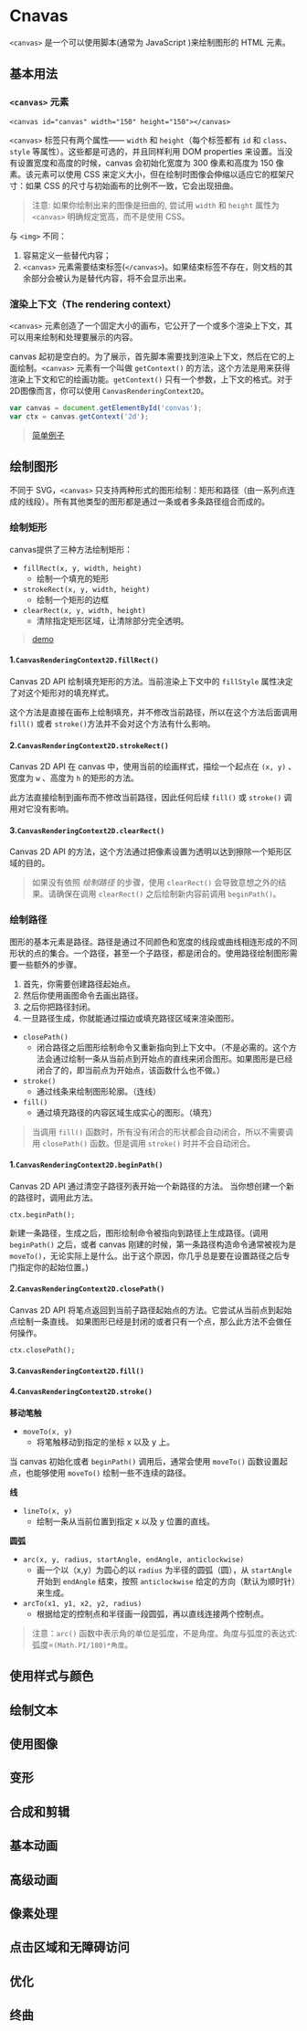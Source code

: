 # Cnavas

`<canvas>` 是一个可以使用脚本(通常为 JavaScript )来绘制图形的 HTML 元素。

## 基本用法

### `<canvas>` 元素

`<canvas id="canvas" width="150" height="150"></canvas>`

`<canvas>` 标签只有两个属性—— `width` 和 `height`（每个标签都有 `id` 和 `class`、`style` 等属性）。这些都是可选的，并且同样利用 DOM properties 来设置。当没有设置宽度和高度的时候，canvas 会初始化宽度为 300 像素和高度为 150 像素。该元素可以使用 CSS 来定义大小，但在绘制时图像会伸缩以适应它的框架尺寸：如果 CSS 的尺寸与初始画布的比例不一致，它会出现扭曲。

> 注意: 如果你绘制出来的图像是扭曲的, 尝试用 `width` 和 `height` 属性为 `<canvas>` 明确规定宽高，而不是使用 CSS。

与 `<img>` 不同：

1. 容易定义一些替代内容；
2. `<canvas>` 元素需要结束标签(`</canvas>`)。如果结束标签不存在，则文档的其余部分会被认为是替代内容，将不会显示出来。

### 渲染上下文（The rendering context）

`<canvas>` 元素创造了一个固定大小的画布，它公开了一个或多个渲染上下文，其可以用来绘制和处理要展示的内容。

canvas 起初是空白的。为了展示，首先脚本需要找到渲染上下文，然后在它的上面绘制。`<canvas>` 元素有一个叫做 `getContext()` 的方法，这个方法是用来获得渲染上下文和它的绘画功能。`getContext()` 只有一个参数，上下文的格式。对于2D图像而言，你可以使用 `CanvasRenderingContext2D`。

```js
var canvas = document.getElementById('convas');
var ctx = canvas.getContext('2d');
```

> [简单例子](../canvas/demo/index.html)

## 绘制图形

不同于 SVG，`<canvas>` 只支持两种形式的图形绘制：矩形和路径（由一系列点连成的线段）。所有其他类型的图形都是通过一条或者多条路径组合而成的。

### 绘制矩形

canvas提供了三种方法绘制矩形：

- `fillRect(x, y, width, height)`
  - 绘制一个填充的矩形
- `strokeRect(x, y, width, height)`
  - 绘制一个矩形的边框
- `clearRect(x, y, width, height)`
  - 清除指定矩形区域，让清除部分完全透明。

> [demo](../canvas/demo/rect.html)

#### 1.`CanvasRenderingContext2D.fillRect()`

Canvas 2D API 绘制填充矩形的方法。当前渲染上下文中的 `fillStyle` 属性决定了对这个矩形对的填充样式。

这个方法是直接在画布上绘制填充，并不修改当前路径，所以在这个方法后面调用 `fill()` 或者 `stroke()`方法并不会对这个方法有什么影响。

#### 2.`CanvasRenderingContext2D.strokeRect()`

Canvas 2D API 在 canvas 中，使用当前的绘画样式，描绘一个起点在 `(x, y)` 、宽度为 `w` 、高度为 `h` 的矩形的方法。

此方法直接绘制到画布而不修改当前路径，因此任何后续 `fill()` 或 `stroke()` 调用对它没有影响。

#### 3.`CanvasRenderingContext2D.clearRect()`

Canvas 2D API 的方法，这个方法通过把像素设置为透明以达到擦除一个矩形区域的目的。

> 如果没有依照 *绘制路径* 的步骤，使用 `clearRect()` 会导致意想之外的结果。请确保在调用 `clearRect()` 之后绘制新内容前调用 `beginPath()`。

### 绘制路径

图形的基本元素是路径。路径是通过不同颜色和宽度的线段或曲线相连形成的不同形状的点的集合。一个路径，甚至一个子路径，都是闭合的。使用路径绘制图形需要一些额外的步骤。

1. 首先，你需要创建路径起始点。
2. 然后你使用画图命令去画出路径。
3. 之后你把路径封闭。
4. 一旦路径生成，你就能通过描边或填充路径区域来渲染图形。

- `closePath()`
  - 闭合路径之后图形绘制命令又重新指向到上下文中。（不是必需的。这个方法会通过绘制一条从当前点到开始点的直线来闭合图形。如果图形是已经闭合了的，即当前点为开始点，该函数什么也不做。）
- `stroke()`
  - 通过线条来绘制图形轮廓。（连线）
- `fill()`
  - 通过填充路径的内容区域生成实心的图形。（填充）

> 当调用 `fill()` 函数时，所有没有闭合的形状都会自动闭合，所以不需要调用 `closePath()` 函数。但是调用 `stroke()` 时并不会自动闭合。

#### 1.`CanvasRenderingContext2D.beginPath()`

Canvas 2D API 通过清空子路径列表开始一个新路径的方法。 当你想创建一个新的路径时，调用此方法。

`ctx.beginPath();`

新建一条路径，生成之后，图形绘制命令被指向到路径上生成路径。(调用 `beginPath()` 之后，或者 canvas 刚建的时候，第一条路径构造命令通常被视为是 `moveTo()`，无论实际上是什么。出于这个原因，你几乎总是要在设置路径之后专门指定你的起始位置。)

#### 2.`CanvasRenderingContext2D.closePath()`

Canvas 2D API 将笔点返回到当前子路径起始点的方法。它尝试从当前点到起始点绘制一条直线。 如果图形已经是封闭的或者只有一个点，那么此方法不会做任何操作。

`ctx.closePath();`

#### 3.`CanvasRenderingContext2D.fill()`

#### 4.`CanvasRenderingContext2D.stroke()`

**移动笔触**

- `moveTo(x, y)`
  - 将笔触移动到指定的坐标 x 以及 y 上。

当 canvas 初始化或者 `beginPath()` 调用后，通常会使用 `moveTo()` 函数设置起点，也能够使用 `moveTo()` 绘制一些不连续的路径。

**线**

- `lineTo(x, y)`
  - 绘制一条从当前位置到指定 x 以及 y 位置的直线。

**圆弧**

- `arc(x, y, radius, startAngle, endAngle, anticlockwise)`
  - 画一个以（x,y）为圆心的以 `radius` 为半径的圆弧（圆），从 `startAngle` 开始到 `endAngle` 结束，按照 `anticlockwise` 给定的方向（默认为顺时针）来生成。
- `arcTo(x1, y1, x2, y2, radius)`
  - 根据给定的控制点和半径画一段圆弧，再以直线连接两个控制点。

> 注意：`arc()` 函数中表示角的单位是弧度，不是角度。角度与弧度的表达式:弧度=`(Math.PI/180)*角度`。



## 使用样式与颜色

## 绘制文本

## 使用图像

## 变形

## 合成和剪辑


## 基本动画

## 高级动画

## 像素处理

## 点击区域和无障碍访问

## 优化

## 终曲
